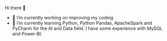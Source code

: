 Hi there 👋

- 🔭 I’m currently working on improving my coding
- 🌱 I’m currently learning Python, Python Pandas, ApacheSpark and PyCharm for the AI and Data field. I have some experience with MySQL and Power-BI.
